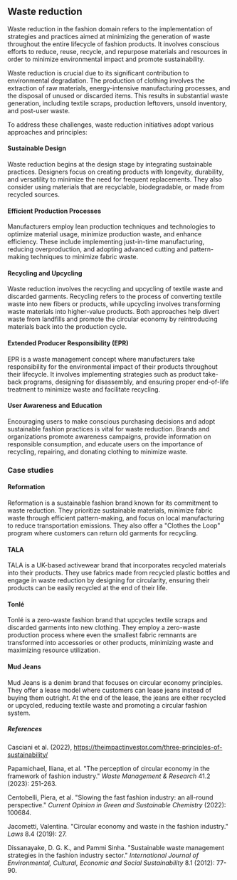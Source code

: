 ﻿## Waste reduction

Waste reduction in the fashion domain refers to the implementation of strategies and practices aimed at minimizing the generation of waste throughout the entire lifecycle of fashion products. It involves conscious efforts to reduce, reuse, recycle, and repurpose materials and resources in order to minimize environmental impact and promote sustainability.

Waste reduction is crucial due to its significant contribution to environmental degradation. The production of clothing involves the extraction of raw materials, energy-intensive manufacturing processes, and the disposal of unused or discarded items. This results in substantial waste generation, including textile scraps, production leftovers, unsold inventory, and post-user waste.

To address these challenges, waste reduction initiatives adopt various approaches and principles:

####  Sustainable Design

Waste reduction begins at the design stage by integrating sustainable practices. Designers focus on creating products with longevity, durability, and versatility to minimize the need for frequent replacements. They also consider using materials that are recyclable, biodegradable, or made from recycled sources.

####  Efficient Production Processes

Manufacturers employ lean production techniques and technologies to optimize material usage, minimize production waste, and enhance efficiency. These include implementing just-in-time manufacturing, reducing overproduction, and adopting advanced cutting and pattern-making techniques to minimize fabric waste.

####  Recycling and Upcycling

Waste reduction involves the recycling and upcycling of textile waste and discarded garments. Recycling refers to the process of converting textile waste into new fibers or products, while upcycling involves transforming waste materials into higher-value products. Both approaches help divert waste from landfills and promote the circular economy by reintroducing materials back into the production cycle.

####  Extended Producer Responsibility (EPR)

EPR is a waste management concept where manufacturers take responsibility for the environmental impact of their products throughout their lifecycle. It involves implementing strategies such as product take-back programs, designing for disassembly, and ensuring proper end-of-life treatment to minimize waste and facilitate recycling.

####  User Awareness and Education

Encouraging users to make conscious purchasing decisions and adopt sustainable fashion practices is vital for waste reduction. Brands and organizations promote awareness campaigns, provide information on responsible consumption, and educate users on the importance of recycling, repairing, and donating clothing to minimize waste.

### Case studies

#### Reformation

Reformation is a sustainable fashion brand known for its commitment to waste reduction. They prioritize sustainable materials, minimize fabric waste through efficient pattern-making, and focus on local manufacturing to reduce transportation emissions. They also offer a "Clothes the Loop" program where customers can return old garments for recycling.

#### TALA

TALA is a UK-based activewear brand that incorporates recycled materials into their products. They use fabrics made from recycled plastic bottles and engage in waste reduction by designing for circularity, ensuring their products can be easily recycled at the end of their life.

#### Tonlé

Tonlé is a zero-waste fashion brand that upcycles textile scraps and discarded garments into new clothing. They employ a zero-waste production process where even the smallest fabric remnants are transformed into accessories or other products, minimizing waste and maximizing resource utilization.

#### Mud Jeans

Mud Jeans is a denim brand that focuses on circular economy principles. They offer a lease model where customers can lease jeans instead of buying them outright. At the end of the lease, the jeans are either recycled or upcycled, reducing textile waste and promoting a circular fashion system.

##### References

Casciani et al. (2022), https://theimpactinvestor.com/three-principles-of-sustainability/

Papamichael, Iliana, et al. "The perception of circular economy in the framework of fashion industry." _Waste Management & Research_ 41.2 (2023): 251-263.

Centobelli, Piera, et al. "Slowing the fast fashion industry: an all-round perspective." _Current Opinion in Green and Sustainable Chemistry_ (2022): 100684.

Jacometti, Valentina. "Circular economy and waste in the fashion industry." _Laws_ 8.4 (2019): 27.

Dissanayake, D. G. K., and Pammi Sinha. "Sustainable waste management strategies in the fashion industry sector." _International Journal of Environmental, Cultural, Economic and Social Sustainability_ 8.1 (2012): 77-90.


